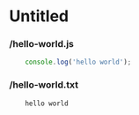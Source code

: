 # Untitled

### /hello-world.js
```js
    console.log('hello world');
```

### /hello-world.txt
```txt
    hello world
```

<!-- packdown-1-0.4.0 -->
